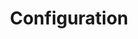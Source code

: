 ---
layout: default
title: Configuration
nav_order: 2
has_children: true
permalink: /docs/configuration
---